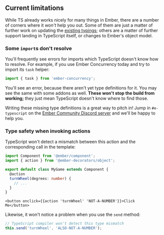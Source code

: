 ## Current limitations

While TS already works nicely for many things in Ember, there are a number of corners where it _won't_ help you out. Some of them are just a matter of further work on updating the [existing typings]; others are a matter of further support landing in TypeScript itself, or changes to Ember's object model.

[existing typings]: https://github.com/DefinitelyTyped/DefinitelyTyped/tree/master/types/ember

### Some `import`s don't resolve

You'll frequently see errors for imports which TypeScript doesn't know how to resolve. For example, if you use Ember Concurrency today and try to import its `task` helper:

```typescript
import { task } from 'ember-concurrency';
```

You'll see an error, because there aren't yet type definitions for it. You may see the same with some addons as well. **These won't stop the build from working;** they just mean TypeScript doesn't know where to find those.

Writing these missing type definitions is a great way to pitch in! Jump in `#e-typescript` on the [Ember Community Discord server](https://discord.gg/zT3asNS) and we'll be happy to help you.

### Type safety when invoking actions

TypeScript won't detect a mismatch between this action and the corresponding call in the template:

```typescript
import Component from '@ember/component';
import { action } from '@ember-decorators/object';

export default class MyGame extends Component {
  @action
  turnWheel(degrees: number) {
    // ...
  }
}
```

```htmlbars
<button onclick={{action 'turnWheel' 'NOT-A-NUMBER'}}>Click Me</button>
```

Likewise, it won't notice a problem when you use the `send` method:

```typescript
// TypeScript compiler won't detect this type mismatch
this.send('turnWheel', 'ALSO-NOT-A-NUMBER');
```
